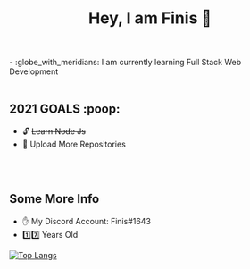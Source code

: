 ### <h1><center>Hey, I am Finis :wave: </center></h1>
<br />
<br />
- :globe_with_meridians: I am currently learning Full Stack Web Development
<br>
<br />
<h2>2021 GOALS :poop:</h2>

- :unlock: <del> Learn Node Js </del>
- :open_file_folder: Upload More Repositories

<br>
<br />
<h2>Some More Info</h2>

- :hand: My Discord Account: Finis#1643
- :one::seven: Years Old

[![Top Langs](https://github-readme-stats.vercel.app/api/top-langs/?username=Finis666)](https://github.com/anuraghazra/github-readme-stats)
